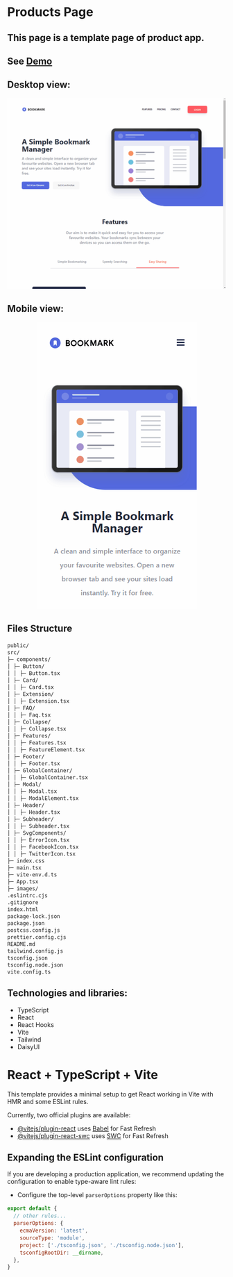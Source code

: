 # Products Page 

## This page is a template page of product app.

## See [Demo](https://konradbauer.github.io/Products-Page/)

## Desktop view:

![example](https://github.com/KonradBauer/Products-Page/blob/main/src/images/ReadmeAnimation.gif)

## Mobile view:

<div align="center">
  <img src="https://github.com/KonradBauer/Products-Page/blob/main/src/images/ReadmeAnimationMobile.gif">
</div>

## Files Structure
```
public/
src/
├─ components/
│ ├─ Button/
│ │ ├─ Button.tsx
│ ├─ Card/
│ │ ├─ Card.tsx
│ ├─ Extension/
│ │ ├─ Extension.tsx
│ ├─ FAQ/
│ │ ├─ Faq.tsx
│ ├─ Collapse/
│ │ ├─ Collapse.tsx
│ ├─ Features/
│ │ ├─ Features.tsx
│ │ ├─ FeatureElement.tsx
│ ├─ Footer/
│ │ ├─ Footer.tsx
│ ├─ GlobalContainer/
│ │ ├─ GlobalContainer.tsx
│ ├─ Modal/
│ │ ├─ Modal.tsx
│ │ ├─ ModalElement.tsx
│ ├─ Header/
│ │ ├─ Header.tsx
│ ├─ Subheader/
│ │ ├─ Subheader.tsx
│ ├─ SvgComponents/
│ │ ├─ ErrorIcon.tsx
│ │ ├─ FacebookIcon.tsx
│ │ ├─ TwitterIcon.tsx
├─ index.css
├─ main.tsx
├─ vite-env.d.ts
├─ App.tsx
├─ images/
.eslintrc.cjs
.gitignore
index.html
package-lock.json
package.json
postcss.config.js
prettier.config.cjs
README.md
tailwind.config.js
tsconfig.json
tsconfig.node.json
vite.config.ts
```

## Technologies and libraries:
- TypeScript
- React
- React Hooks
- Vite
- Tailwind
- DaisyUI

# React + TypeScript + Vite

This template provides a minimal setup to get React working in Vite with HMR and some ESLint rules.

Currently, two official plugins are available:

- [@vitejs/plugin-react](https://github.com/vitejs/vite-plugin-react/blob/main/packages/plugin-react/README.md) uses [Babel](https://babeljs.io/) for Fast Refresh
- [@vitejs/plugin-react-swc](https://github.com/vitejs/vite-plugin-react-swc) uses [SWC](https://swc.rs/) for Fast Refresh

## Expanding the ESLint configuration

If you are developing a production application, we recommend updating the configuration to enable type-aware lint rules:

- Configure the top-level `parserOptions` property like this:

```js
export default {
  // other rules...
  parserOptions: {
    ecmaVersion: 'latest',
    sourceType: 'module',
    project: ['./tsconfig.json', './tsconfig.node.json'],
    tsconfigRootDir: __dirname,
  },
}

